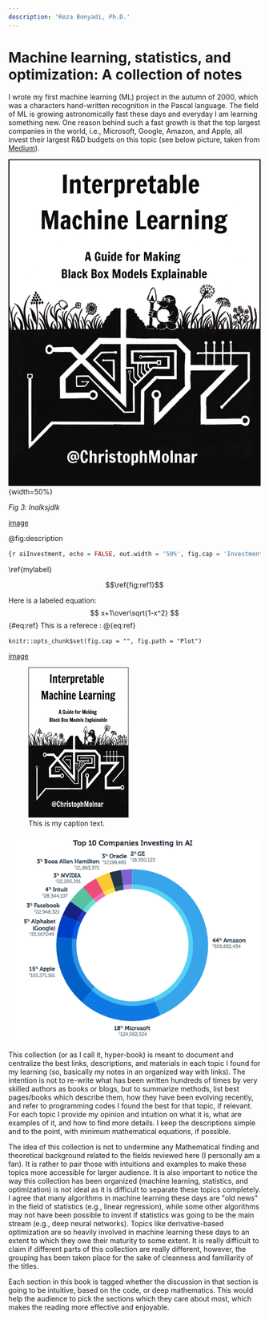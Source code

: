 ```yaml
---
description: 'Reza Bonyadi, Ph.D.'
---
```


# Machine learning, statistics, and optimization: A collection of notes

I wrote my first machine learning \(ML\) project in the autumn of 2000, which was a characters hand-written recognition in the Pascal language. The field of ML is growing astronomically fast these days and everyday I am learning something new. One reason behind such a fast growth is that the top largest companies in the world, i.e., Microsoft, Google, Amazon, and Apple, all invest their largest R&D budgets on this topic \(see below picture, taken from [Medium](https://medium.com/@paysa/artificial-intelligence-ai-tech-talent-race-is-booming-d3e15bde3ba0)\).





![title_page](.gitbook/assets/title_page.jpg){width=50%}

*Fig 3: lnalksjdlk* $$\label{fig:ref1}$$

[image](#title_page)



@fig:description 



```R
{r aiInvestment, echo = FALSE, out.width = '50%', fig.cap = 'Investment from different tech companies on AI.'} knitr::include_graphics('images/investment_ai.png')
```



\ref{mylabel}



$$\ref{fig:ref1}$$



Here is a labeled equation:
$$
x+1\over\sqrt{1-x^2}
$$ {#eq:ref}
This is a referece : @{eq:ref}





```{r setup, include=FALSE}
knitr::opts_chunk$set(fig.cap = "", fig.path = "Plot")
```





[image]()





<figure>
    <img src=".gitbook/assets/title_page.jpg" alt="my alt text" width="200" height="300"/>
    <figcaption>This is my caption text.</figcaption>    
</figure>









![Figure11 \label{mylabel}](.gitbook/assets/image%20%288%29.png)



This collection \(or as I call it, hyper-book\) is meant to document and centralize the best links, descriptions, and materials in each topic I found for my learning \(so, basically my notes in an organized way with links\). The intention is not to re-write what has been written hundreds of times by very skilled authors as books or blogs, but to summarize methods, list best pages/books which describe them, how they have been evolving recently, and refer to programming codes I found the best for that topic, if relevant. For each topic I provide my opinion and intuition on what it is, what are examples of it, and how to find more details. I keep the descriptions simple and to the point, with minimum mathematical equations, if possible.

The idea of this collection is not to undermine any Mathematical finding and theoretical background related to the fields reviewed here \(I personally am a fan\). It is rather to pair those with intuitions and examples to make these topics more accessible for larger audience. It is also important to notice the way this collection has been organized \(machine learning, statistics, and optimization\) is not ideal as it is difficult to separate these topics completely. I agree that many algorithms in machine learning these days are "old news" in the field of statistics \(e.g., linear regression\), while some other algorithms may not have been possible to invent if statistics was going to be the main stream \(e.g., deep neural networks\). Topics like derivative-based optimization are so heavily involved in machine learning these days to an extent to which they owe their maturity to some extent. It is really difficult to claim if different parts of this collection are really different, however, the grouping has been taken place for the sake of cleanness and familiarity of the titles.

Each section in this book is tagged whether the discussion in that section is going to be intuitive, based on the code, or deep mathematics. This would help the audience to pick the sections which they care about most, which makes the reading more effective and enjoyable.

